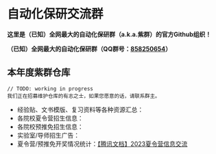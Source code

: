 # 自动化保研交流群

**这里是（已知）全网最大的自动化保研群（a.k.a.紫群）的官方Github组织！**

**（已知）全网最大的自动化保研群（QQ群号：[858250654](http://qm.qq.com/cgi-bin/qm/qr?_wv=1027&k=E5-LgnsHPcKH1MqgShC_1zA6SDbMldmd&authKey=GzOuhv7iaHgRAs7Nn%2F2Zf4fkp%2BW1EhfhPndnCOuOAWQI0EHWP6daLZkHgJmmDba%2B&noverify=0&group_code=858250654)）**


## 本年度紫群仓库
```
// TODO: working in progress
我们正在招募维护仓库的有志之士，如果您愿意的话，请联系群主。
```
* 经验贴、文书模版、复习资料等各种资源汇总：
* 各院校夏令营招生信息：
* 各院校预推免招生信息：
* 实验室/导师招生广告：
* 夏令营/预推免开奖情况统计：[【腾讯文档】2023夏令营信息交流](https://docs.qq.com/sheet/DRm5nU0ZZT1hOcG5T?tab=g6dtbv)
